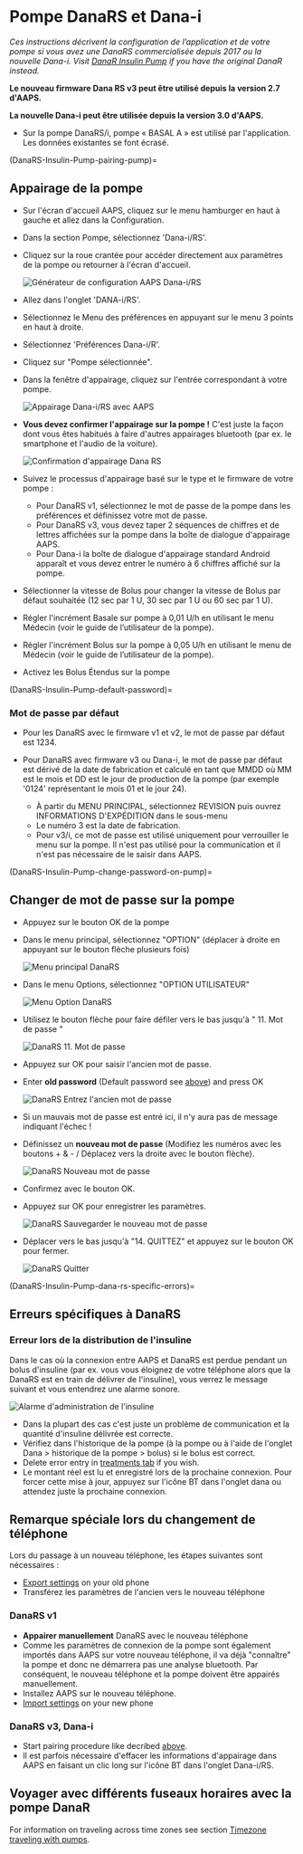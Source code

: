 # Pompe DanaRS et Dana-i

_Ces instructions décrivent la configuration de l’application et de votre pompe si vous avez une DanaRS commercialisée depuis 2017 ou la nouvelle Dana-i. Visit [DanaR Insulin Pump](./DanaR-Insulin-Pump.md) if you have the original DanaR instead._

**Le nouveau firmware Dana RS v3 peut être utilisé depuis la version 2.7 d'AAPS.**

**La nouvelle Dana-i peut être utilisée depuis la version 3.0 d'AAPS.**

* Sur la pompe DanaRS/i, pompe « BASAL A » est utilisé par l'application. Les données existantes se font écrasé.

(DanaRS-Insulin-Pump-pairing-pump)=
## Appairage de la pompe

* Sur l'écran d'accueil AAPS, cliquez sur le menu hamburger en haut à gauche et allez dans la Configuration.
* Dans la section Pompe, sélectionnez 'Dana-i/RS'.
* Cliquez sur la roue crantée pour accéder directement aux paramètres de la pompe ou retourner à l'écran d'accueil.

  ![Générateur de configuration AAPS Dana-i/RS](../images/DanaRS_i_ConfigB.png)

* Allez dans l'onglet 'DANA-i/RS'.
* Sélectionnez le Menu des préférences en appuyant sur le menu 3 points en haut à droite.
* Sélectionnez 'Préférences Dana-i/R'.
* Cliquez sur "Pompe sélectionnée".
* Dans la fenêtre d'appairage, cliquez sur l'entrée correspondant à votre pompe.

  ![Appairage Dana-i/RS avec AAPS](../images/DanaRS_i_Pairing.png)

* **Vous devez confirmer l'appairage sur la pompe !** C'est juste la façon dont vous êtes habitués à faire d'autres appairages bluetooth (par ex. le smartphone et l'audio de la voiture).

  ![Confirmation d'appairage Dana RS](../images/DanaRS_Pairing.png)

* Suivez le processus d'appairage basé sur le type et le firmware de votre pompe :

   * Pour DanaRS v1, sélectionnez le mot de passe de la pompe dans les préférences et définissez votre mot de passe.
   * Pour DanaRS v3, vous devez taper 2 séquences de chiffres et de lettres affichées sur la pompe dans la boîte de dialogue d'appairage AAPS.
   * Pour Dana-i la boîte de dialogue d'appairage standard Android apparaît et vous devez entrer le numéro à 6 chiffres affiché sur la pompe.

* Sélectionner la vitesse de Bolus pour changer la vitesse de Bolus par défaut souhaitée (12 sec par 1 U, 30 sec par 1 U ou 60 sec par 1 U).
* Régler l'incrément Basale sur pompe à 0,01 U/h en utilisant le menu Médecin (voir le guide de l’utilisateur de la pompe).
* Régler l'incrément Bolus sur la pompe à 0,05 U/h en utilisant le menu de Médecin (voir le guide de l’utilisateur de la pompe).
* Activez les Bolus Étendus sur la pompe

(DanaRS-Insulin-Pump-default-password)=

### Mot de passe par défaut

* Pour les DanaRS avec le firmware v1 et v2, le mot de passe par défaut est 1234.
* Pour DanaRS avec firmware v3 ou Dana-i, le mot de passe par défaut est dérivé de la date de fabrication et calculé en tant que MMDD où MM est le mois et DD est le jour de production de la pompe (par exemple '0124' représentant le mois 01 et le jour 24).

  * À partir du MENU PRINCIPAL, sélectionnez REVISION puis ouvrez INFORMATIONS D'EXPÉDITION dans le sous-menu
  * Le numéro 3 est la date de fabrication.
  * Pour v3/i, ce mot de passe est utilisé uniquement pour verrouiller le menu sur la pompe. Il n'est pas utilisé pour la communication et il n'est pas nécessaire de le saisir dans AAPS.

(DanaRS-Insulin-Pump-change-password-on-pump)=
## Changer de mot de passe sur la pompe

* Appuyez sur le bouton OK de la pompe
* Dans le menu principal, sélectionnez "OPTION" (déplacer à droite en appuyant sur le bouton flèche plusieurs fois)

  ![Menu principal DanaRS](../images/DanaRSPW_01_MainMenu.png)

* Dans le menu Options, sélectionnez "OPTION UTILISATEUR"

  ![Menu Option DanaRS](../images/DanaRSPW_02_OptionMenu.png)

* Utilisez le bouton flèche pour faire défiler vers le bas jusqu'à " 11. Mot de passe "

  ![DanaRS 11. Mot de passe](../images/DanaRSPW_03_11PW.png)

* Appuyez sur OK pour saisir l'ancien mot de passe.

* Enter **old password** (Default password see [above](#default-password)) and press OK

  ![DanaRS Entrez l'ancien mot de passe](../images/DanaRSPW_04_11PWenter.png)

* Si un mauvais mot de passe est entré ici, il n'y aura pas de message indiquant l'échec !
* Définissez un **nouveau mot de passe** (Modifiez les numéros avec les boutons + & - / Déplacez vers la droite avec le bouton flèche).

  ![DanaRS Nouveau mot de passe](../images/DanaRSPW_05_PWnew.png)

* Confirmez avec le bouton OK.
* Appuyez sur OK pour enregistrer les paramètres.

  ![DanaRS Sauvegarder le nouveau mot de passe](../images/DanaRSPW_06_PWnewSave.png)

* Déplacer vers le bas jusqu'à "14. QUITTEZ" et appuyez sur le bouton OK pour fermer.

  ![DanaRS Quitter](../images/DanaRSPW_07_Exit.png)

(DanaRS-Insulin-Pump-dana-rs-specific-errors)=
## Erreurs spécifiques à DanaRS

### Erreur lors de la distribution de l'insuline
Dans le cas où la connexion entre AAPS et DanaRS est perdue pendant un bolus d'insuline (par ex. vous vous éloignez de votre téléphone alors que la DanaRS est en train de délivrer de l'insuline), vous verrez le message suivant et vous entendrez une alarme sonore.

![Alarme d'administration de l'insuline](../images/DanaRS_Error_bolus.png)

* Dans la plupart des cas c'est juste un problème de communication et la quantité d'insuline délivrée est correcte.
* Vérifiez dans l'historique de la pompe (à la pompe ou à l'aide de l'onglet Dana > historique de la pompe > bolus) si le bolus est correct.
* Delete error entry in [treatments tab](#screens-bolus-carbs) if you wish.
* Le montant réel est lu et enregistré lors de la prochaine connexion. Pour forcer cette mise à jour, appuyez sur l'icône BT dans l'onglet dana ou attendez juste la prochaine connexion.

## Remarque spéciale lors du changement de téléphone

Lors du passage à un nouveau téléphone, les étapes suivantes sont nécessaires :
* [Export settings](../Maintenance/ExportImportSettings.md) on your old phone
* Transférez les paramètres de l'ancien vers le nouveau téléphone

### DanaRS v1
* **Appairer manuellement** DanaRS avec le nouveau téléphone
* Comme les paramètres de connexion de la pompe sont également importés dans AAPS sur votre nouveau téléphone, il va déjà "connaître" la pompe et donc ne démarrera pas une analyse bluetooth. Par conséquent, le nouveau téléphone et la pompe doivent être appairés manuellement.
* Installez AAPS sur le nouveau téléphone.
* [Import settings](../Maintenance/ExportImportSettings.md) on your new phone

### DanaRS v3, Dana-i
* Start pairing procedure like decribed [above](#pairing-pump).
* Il est parfois nécessaire d'effacer les informations d'appairage dans AAPS en faisant un clic long sur l'icône BT dans l'onglet Dana-i/RS.

## Voyager avec différents fuseaux horaires avec la pompe DanaR

For information on traveling across time zones see section [Timezone traveling with pumps](#timezone-traveling-danarv2-danars).
